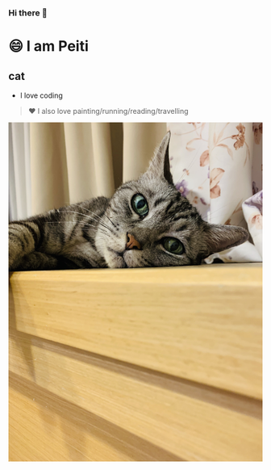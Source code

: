 ### Hi there 👋

<!--
**peitiyu/peitiyu** is a ✨ _special_ ✨ repository because its `README.md` (this file) appears on your GitHub profile.

Here are some ideas to get you started:

- 🔭 I’m currently working on ...
- 🌱 I’m currently learning ...
- 👯 I’m looking to collaborate on ...
- 🤔 I’m looking for help with ...
- 💬 Ask me about ...
- 📫 How to reach me: ...
- 😄 Pronouns: ...
- ⚡ Fun fact: ...
-->

# :smile: I am Peiti

## cat

- l love coding

> :heart: I also love painting/running/reading/travelling

[![cat](https://raw.githubusercontent.com/peitiyu/peitiyu/master/images/7A3FD0D1-10A1-4F2B-B94D-C770E88C83F3.jpeg)](https://github.com/peitiyu/peitiyu/tree/master/leetcode)
